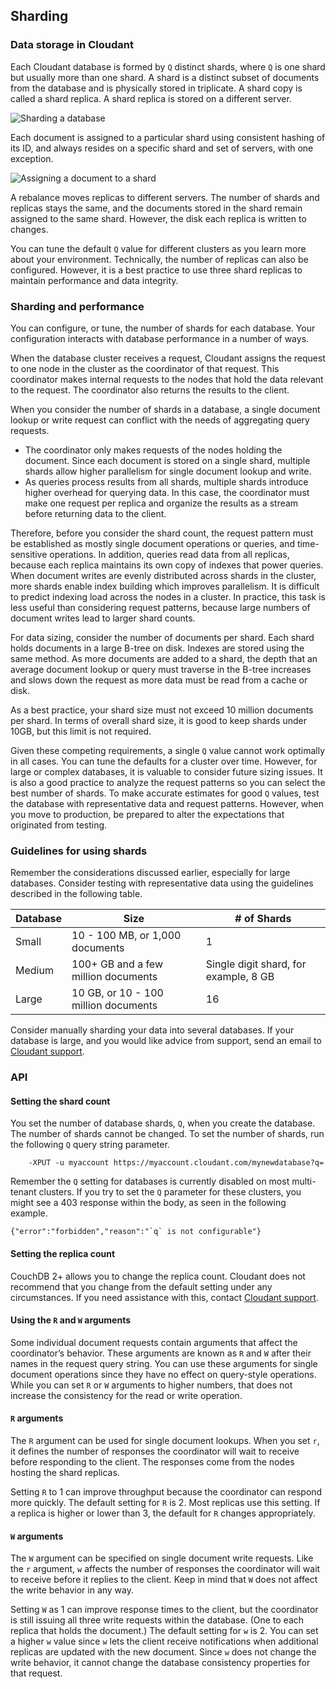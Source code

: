 ## Sharding

###	 Data storage in Cloudant

Each Cloudant database is formed by `Q` distinct shards, where `Q` is one shard but usually more than one shard. A shard is a distinct subset of documents from the database and is physically stored in triplicate. A shard copy is called a shard replica. A shard replica is stored on a different server.

![Sharding a database](images/database_shard.png)

Each document is assigned to a particular shard using consistent hashing of its ID, and always resides on a specific shard and set of servers, with one exception. 

![Assigning a document to a shard](images/database_shard.png)

A rebalance moves replicas to different servers. The number of shards and replicas stays the same, and the documents stored in the shard remain assigned to the same shard. However, the disk each replica is written to changes.  

You can tune the default `Q` value for different clusters as you learn more about your environment. Technically, the number of replicas can also be configured. However, it is a best practice to use three shard replicas to maintain performance and data integrity. 

###	Sharding and performance

You can configure, or tune, the number of shards for each database. Your configuration interacts with database performance in a number of ways.

When the database cluster receives a request, Cloudant assigns the request to one node in the cluster as the coordinator of that request. This coordinator makes internal requests to the nodes that hold the data relevant to the request. The coordinator also returns the results to the client.

When you consider the number of shards in a database, a single document lookup or write request can conflict with the needs of aggregating query requests.

*	The coordinator only makes requests of the nodes holding the document. Since each document is stored on a single shard, multiple shards allow higher parallelism for single document lookup and write. 
*	As queries process results from all shards, multiple shards introduce higher overhead for querying data. In this case, the coordinator must make one request per replica and organize the results as a stream before returning data to the client.

Therefore, before you consider the shard count, the request pattern must be established as mostly single document operations or queries, and time-sensitive operations. In addition, queries read data from all replicas, because each replica maintains its own copy of indexes that power queries. When document writes are evenly distributed across shards in the cluster, more shards enable index building which improves parallelism. It is difficult to predict indexing load across the nodes in a cluster. In practice, this task is less useful than considering request patterns, because large numbers of document writes lead to larger shard counts.

For data sizing, consider the number of documents per shard. Each shard holds documents in a large B-tree on disk. Indexes are stored using the same method. As more documents are added to a shard, the depth that an average document lookup or query must traverse in the B-tree increases and slows down the request as more data must be read from a cache or disk.

As a best practice, your shard size must not exceed 10 million documents per shard. In terms of overall shard size, it is good to keep shards under 10GB, but this limit is not required. 

Given these competing requirements, a single `Q` value cannot work optimally in all cases. You can tune the defaults for a cluster over time. However, for large or complex databases, it is valuable to consider future sizing issues. It is also a good practice to analyze the request patterns so you can select the best number of shards. To make accurate estimates for good `Q` values, test the database with representative data and request patterns. However, when you move to production, be prepared to alter the expectations that originated from testing.  

###	Guidelines for using shards

Remember the considerations discussed earlier, especially for large databases. Consider testing with representative data using the guidelines described in the following table. 

| Database | Size | # of Shards |
|------|------|-------------|
| Small | 10 - 100 MB, or 1,000 documents | 1 |
| Medium | 100+ GB and a few million documents | Single digit shard, for example, 8 GB |
| Large | 10 GB, or 10 - 100 million documents | 16 |

Consider manually sharding your data into several databases. If your database is large, and you would like advice from support, send an email to [Cloudant support](support@cloudant.com).

###	API

####	Setting the shard count

You set the number of database shards, `Q`, when you create the database. The number of shards cannot be changed. To set the number of shards, run the following `Q` query string parameter. 

```curl
	-XPUT -u myaccount https://myaccount.cloudant.com/mynewdatabase?q=
```

Remember the `Q` setting for databases is currently disabled on most multi-tenant clusters. If you try to set the `Q` parameter for these clusters, you might see a 403 response within the body, as seen in the following example. 

```
{"error":"forbidden","reason":"`q` is not configurable"}
```

####	Setting the replica count

CouchDB 2+ allows you to change the replica count. Cloudant does not recommend that you change from the default setting under any circumstances. If you need assistance with this, contact [Cloudant support](support@cloudant.com).

####	Using the `R` and `W` arguments

Some individual document requests contain arguments that affect the coordinator’s behavior. These arguments are known as `R` and `W` after their names in the request query string. You can use these arguments for single document operations since they have no effect on query-style operations. While you can set `R` or `W` arguments to higher numbers, that does not increase the consistency for the read or write operation. 

####	`R` arguments

The `R` argument can be used for single document lookups. When you set `r`, it defines the number of responses the coordinator will wait to receive before responding to the client. The responses come from the nodes hosting the shard replicas. 

Setting `R` to 1 can improve throughput because the coordinator can respond more quickly. The default setting for `R` is 2. Most replicas use this setting. If a replica is higher or lower than 3, the default for `R` changes appropriately.

####	`W` arguments

The `W` argument can be specified on single document write requests. Like the `r` argument, `w` affects the number of responses the coordinator will wait to receive before it replies to the client. Keep in mind that `W` does not affect the write behavior in any way.

Setting `W` as 1 can improve response times to the client, but the coordinator is still issuing all three write requests within the database. (One to each replica that holds the document.) The default setting for `w` is 2. You can set a higher `w` value since `w` lets the client receive notifications when additional replicas are updated with the new document. Since `w` does not change the write behavior, it cannot change the database consistency properties for that request.
